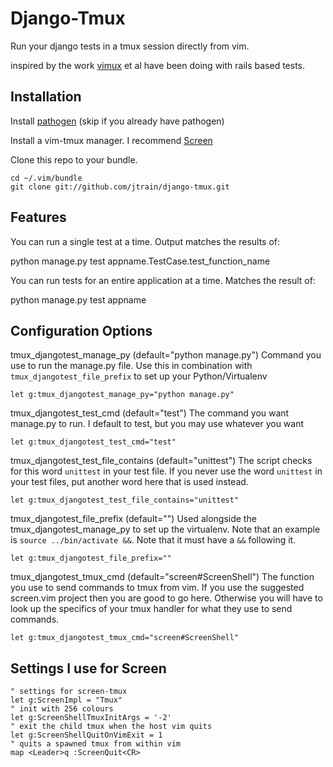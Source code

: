 # Django-Tmux

Run your django tests in a tmux session directly from vim.

inspired by the work [vimux](https://github.com/benmills/vimux) et al have been doing with rails based tests.

## Installation

Install [pathogen](https://github.com/tpope/vim-pathogen) (skip if you already have pathogen)

Install a vim-tmux manager. I recommend [Screen](https://github.com/ervandew/screen)

Clone this repo to your bundle.

    cd ~/.vim/bundle
    git clone git://github.com/jtrain/django-tmux.git


## Features

You can run a single test at a time. Output matches the results of:


   python manage.py test appname.TestCase.test_function_name

You can run tests for an entire application at a time. Matches the result of:

   python manage.py test appname

## Configuration Options

tmux_djangotest_manage_py (default="python manage.py")
Command you use to run the manage.py file. Use this in combination with
`tmux_djangotest_file_prefix` to set up your Python/Virtualenv
 
    let g:tmux_djangotest_manage_py="python manage.py"

tmux_djangotest_test_cmd (default="test")
The command you want manage.py to run. 
I default to test, but you may use whatever you want

    let g:tmux_djangotest_test_cmd="test"

tmux_djangotest_test_file_contains (default="unittest")
The script checks for this word `unittest` in your test file. If you never
use the word `unittest` in your test files, put another word here that
is used instead.

    let g:tmux_djangotest_test_file_contains="unittest"

tmux_djangotest_file_prefix (default="")
Used alongside the tmux_djangotest_manage_py to set up the virtualenv. Note that
an example is `source ../bin/activate &&`. Note that it must have a `&&` following it.

    let g:tmux_djangotest_file_prefix=""

tmux_djangotest_tmux_cmd (default="screen#ScreenShell")
The function you use to send commands to tmux from vim. If you use the suggested screen.vim
project then you are good to go here. Otherwise you will have to look up the specifics of your
tmux handler for what they use to send commands.

    let g:tmux_djangotest_tmux_cmd="screen#ScreenShell"

## Settings I use for Screen

    " settings for screen-tmux
    let g:ScreenImpl = "Tmux"
    " init with 256 colours
    let g:ScreenShellTmuxInitArgs = '-2'
    " exit the child tmux when the host vim quits
    let g:ScreenShellQuitOnVimExit = 1
    " quits a spawned tmux from within vim
    map <Leader>q :ScreenQuit<CR>


